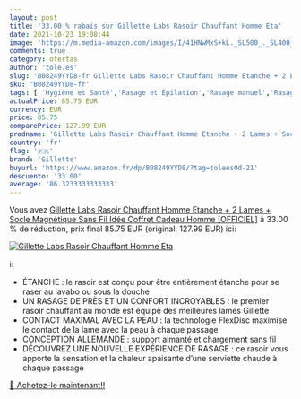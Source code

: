 ```yaml
---
layout: post
title: '33.00 % rabais sur Gillette Labs Rasoir Chauffant Homme Eta'
date: 2021-10-23 19:08:44
image: 'https://m.media-amazon.com/images/I/41HNwMxS+kL._SL500_._SL400_.jpg'
comments: true
category: ofertas
author: 'tole.es'
slug: 'B08249YYD8-fr Gillette Labs Rasoir Chauffant Homme Etanche + 2 Lames +...'
sku: 'B08249YYD8-fr'
tags: [ 'Hygiène et Santé','Rasage et Épilation','Rasage manuel','Rasage manuel homme','Rasoirs manuels homme','gillette', ]
actualPrice: 85.75 EUR
currency: EUR
price: 85.75
comparePrice: 127.99 EUR
prodname: 'Gillette Labs Rasoir Chauffant Homme Etanche + 2 Lames + Socle Magnétique Sans Fil  Idée Coffret Cadeau Homme [OFFICIEL]'
country: 'fr'
flag: '🇫🇷'
brand: 'Gillette'
buyurl: 'https://www.amazon.fr/dp/B08249YYD8/?tag=tolees0d-21'
descuento: '33.00'
average: '86.3233333333333'
---
```


Vous avez [Gillette Labs Rasoir Chauffant Homme Etanche + 2 Lames + Socle Magnétique Sans Fil  Idée Coffret Cadeau Homme [OFFICIEL]](https://www.amazon.fr/dp/B08249YYD8/?tag=tolees0d-21)  à  33.00 % de réduction, prix final  85.75 EUR (original: 127.99 EUR) ici:

[![Gillette Labs Rasoir Chauffant Homme Eta](https://m.media-amazon.com/images/I/41HNwMxS+kL._SL500_._SL400_.jpg)](https://www.amazon.fr/dp/B08249YYD8/?tag=tolees0d-21)

ℹ️:

- ÉTANCHE : le rasoir est conçu pour être entièrement étanche pour se raser au lavabo ou sous la douche
- UN RASAGE DE PRÈS ET UN CONFORT INCROYABLES : le premier rasoir chauffant au monde est équipé des meilleures lames Gillette
- CONTACT MAXIMAL AVEC LA PEAU : la technologie FlexDisc maximise le contact de la lame avec la peau à chaque passage
- CONCEPTION ALLEMANDE : support aimanté et chargement sans fil
- DÉCOUVREZ UNE NOUVELLE EXPÉRIENCE DE RASAGE : ce rasoir vous apporte la sensation et la chaleur apaisante d’une serviette chaude à chaque passage

[🛒 Achetez-le maintenant!!](https://www.amazon.fr/dp/B08249YYD8/?tag=tolees0d-21)
